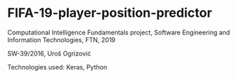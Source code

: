 # FIFA-19-player-position-predictor
Computational Intelligence Fundamentals project, Software Engineering and Information Technologies, FTN, 2019

SW-39/2016, Uroš Ogrizović

Technologies used: Keras, Python
